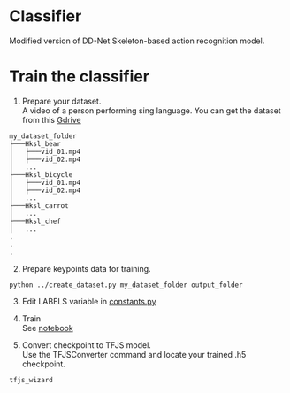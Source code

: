 
# Classifier
Modified version of DD-Net Skeleton-based action recognition model.






# Train the classifier
1. Prepare your dataset.  
A video of a person performing sing language. You can get the dataset from this [Gdrive]()

```
my_dataset_folder
├───Hksl_bear
│   ├───vid_01.mp4
│   ├───vid_02.mp4
│   ...
├───Hksl_bicycle
│   ├───vid_01.mp4
│   ├───vid_02.mp4
│   ...
├───Hksl_carrot
│   ...
├───Hksl_chef
│   ...
.
.
.
```
2. Prepare keypoints data for training.

```
python ../create_dataset.py my_dataset_folder output_folder
```
3. Edit LABELS variable in [constants.py](../constants.py#L43)


3. Train  
See [notebook](train_knn.ipynb)  
  
  
4. Convert checkpoint to TFJS model.  
Use the TFJSConverter command and locate your trained .h5 checkpoint.  
```
tfjs_wizard
```
